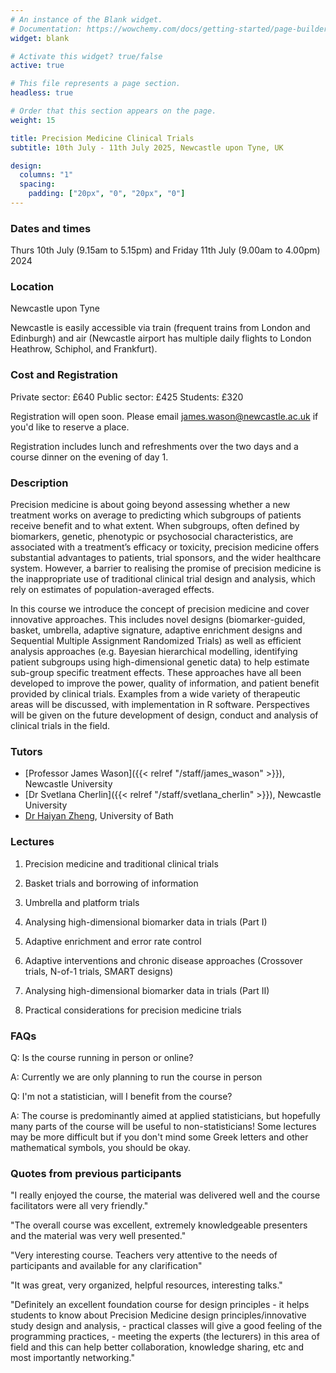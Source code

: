 ```yaml
---
# An instance of the Blank widget.
# Documentation: https://wowchemy.com/docs/getting-started/page-builder/
widget: blank

# Activate this widget? true/false
active: true

# This file represents a page section.
headless: true

# Order that this section appears on the page.
weight: 15

title: Precision Medicine Clinical Trials
subtitle: 10th July - 11th July 2025, Newcastle upon Tyne, UK

design:
  columns: "1"
  spacing:
    padding: ["20px", "0", "20px", "0"]
---
```



### Dates and times 
Thurs 10th July (9.15am to 5.15pm) and Friday 11th July (9.00am to 4.00pm) 2024

### Location
Newcastle upon Tyne

Newcastle is easily accessible via train (frequent trains from London and Edinburgh) and air (Newcastle airport has multiple daily flights to London Heathrow, Schiphol, and Frankfurt).


### Cost and Registration

Private sector: £640
Public sector: £425
Students: £320 


Registration will open soon. Please email james.wason@newcastle.ac.uk if you'd like to reserve a place.


Registration includes lunch and refreshments over the two days and a course dinner on the evening of day 1.


### Description

Precision medicine is about going beyond assessing whether a new treatment works on average to predicting which subgroups of patients receive benefit and to what extent. When subgroups, often defined by biomarkers, genetic, phenotypic or psychosocial characteristics, are associated with a treatment’s efficacy or toxicity, precision medicine offers substantial advantages to patients, trial sponsors, and the wider healthcare system. However, a barrier to realising the promise of precision medicine is the inappropriate use of traditional clinical trial design and analysis, which rely on estimates of population-averaged effects.

In this course we introduce the concept of precision medicine and cover innovative approaches. This includes novel designs (biomarker-guided, basket, umbrella, adaptive signature, adaptive enrichment designs and Sequential Multiple Assignment Randomized Trials) as well as efficient analysis approaches (e.g. Bayesian hierarchical modelling, identifying patient subgroups using high-dimensional genetic data) to help estimate sub-group specific treatment effects. These approaches have all been developed to improve the power, quality of information, and patient benefit provided by clinical trials. Examples from a wide variety of therapeutic areas will be discussed, with implementation in R software. Perspectives will be given on the future development of design, conduct and analysis of clinical trials in the field.

### Tutors

- [Professor James Wason]({{< relref "/staff/james_wason" >}}), Newcastle University
- [Dr Svetlana Cherlin]({{< relref "/staff/svetlana_cherlin" >}}), Newcastle University
- [Dr Haiyan Zheng](https://researchportal.bath.ac.uk/en/persons/haiyan-zheng), University of Bath


### Lectures


1. Precision medicine and traditional clinical trials

2. Basket trials and borrowing of information

3. Umbrella and platform trials

4. Analysing high-dimensional biomarker data in trials (Part I)     

5. Adaptive enrichment and error rate control

6. Adaptive interventions and chronic disease approaches (Crossover trials, N-of-1 trials, SMART designs)

7. Analysing high-dimensional biomarker data in trials (Part II)

8. Practical considerations for precision medicine trials




### FAQs

Q: Is the course running in person or online?

A: Currently we are only planning to run the course in person

Q: I'm not a statistician, will I benefit from the course?

A: The course is predominantly aimed at applied statisticians, but hopefully many parts of the course will be useful to non-statisticians! Some lectures may be more difficult but if you don't mind some Greek letters and other mathematical symbols, you should be okay.

### Quotes from previous participants

"I really enjoyed the course, the material was delivered well and the course facilitators were all very friendly."

"The overall course was excellent, extremely knowledgeable presenters and the material was very well presented."

"Very interesting course. Teachers very attentive to the needs of participants and available for any clarification"

"It was great, very organized, helpful resources, interesting talks."

"Definitely an excellent foundation course for design principles - it helps students to know about Precision Medicine design principles/innovative study design and analysis, - practical classes will give a good feeling of the programming practices, - meeting the experts (the lecturers) in this area of field and this can help better collaboration, knowledge sharing, etc and most importantly networking."
